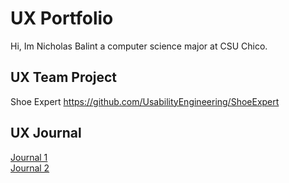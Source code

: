 # UX Portfolio

Hi, Im Nicholas Balint a computer science major at CSU Chico. 

## UX Team Project

Shoe Expert
https://github.com/UsabilityEngineering/ShoeExpert

## UX Journal

[Journal 1](j01/)  
[Journal 2](j02/)
